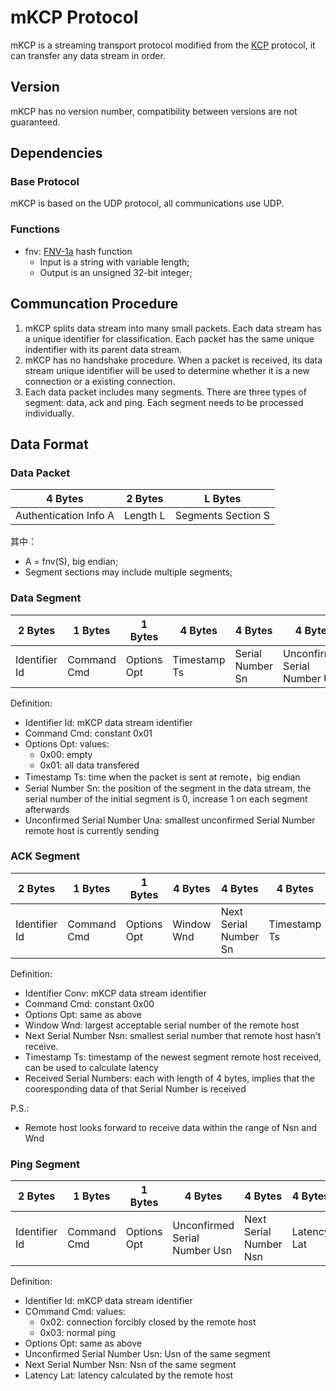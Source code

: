 # mKCP Protocol

mKCP is a streaming transport protocol modified from the [KCP](https://github.com/skywind3000/kcp) protocol, it can transfer any data stream in order.

## Version

mKCP has no version number, compatibility between versions are not guaranteed.

## Dependencies

### Base Protocol

mKCP is based on the UDP protocol, all communications use UDP.

### Functions

* fnv: [FNV-1a](https://en.wikipedia.org/wiki/Fowler%E2%80%93Noll%E2%80%93Vo_hash_function) hash function
  * Input is a string with variable length;
  * Output is an unsigned 32-bit integer;

## Communcation Procedure

1. mKCP splits data stream into many small packets. Each data stream has a unique identifier for classification. Each packet has the same unique indentifier with its parent data stream.
1. mKCP has no handshake procedure. When a packet is received, its data stream unique identifier will be used to determine whether it is a new connection or a existing connection.
1. Each data packet includes many segments. There are three types of segment: data, ack and ping. Each segment needs to be processed individually.

## Data Format

### Data Packet

| 4 Bytes | 2 Bytes | L Bytes |
|---------|----------|--------|
| Authentication Info A| Length L | Segments Section S|

其中：

* A = fnv(S), big endian;
* Segment sections may include multiple segments;

### Data Segment

| 2 Bytes | 1 Bytes  | 1 Bytes | 4 Bytes  | 4 Bytes  | 4 Bytes         | 2 Bytes | L Bytes |
|---------|--------|--------|-------- |---------|----------------|--------|----------|
|Identifier Id|Command Cmd|Options Opt|Timestamp Ts|Serial Number Sn|Unconfirmed Serial Number Usn|Length L|Data      |

Definition:
* Identifier Id: mKCP data stream identifier
* Command Cmd: constant 0x01
* Options Opt: values:
  * 0x00: empty
  * 0x01: all data transfered
* Timestamp Ts: time when the packet is sent at remote，big endian
* Serial Number Sn: the position of the segment in the data stream, the serial number of the initial segment is 0, increase 1 on each segment afterwards
* Unconfirmed Serial Number Una: smallest unconfirmed Serial Number remote host is currently sending

### ACK Segment

| 2 Bytes | 1 Bytes  | 1 Bytes | 4 Bytes  | 4 Bytes          | 4 Bytes  | 2 Bytes | L * 4 Bytes |
|---------|--------|--------|---------|-----------------|---------|--------|--------------|
|Identifier Id|Command Cmd|Options Opt|Window Wnd |Next Serial Number Sn|Timestamp Ts|Length L|Received Serial Numbers|

Definition:
* Identifier Conv: mKCP data stream identifier
* Command Cmd: constant 0x00
* Options Opt: same as above
* Window Wnd: largest acceptable serial number of the remote host
* Next Serial Number Nsn: smallest serial number that remote host hasn't receive.
* Timestamp Ts: timestamp of the newest segment remote host received, can be used to calculate latency
* Received Serial Numbers: each with length of 4 bytes, implies that the cooresponding data of that Serial Number is received

P.S.:

* Remote host looks forward to receive data within the range of Nsn and Wnd

### Ping Segment

| 2 Bytes | 1 Bytes  | 1 Bytes | 4 Bytes          | 4 Bytes          | 4 Bytes  |
|---------|--------|--------|-----------------|-----------------|---------|
|Identifier Id|Command Cmd|Options Opt|Unconfirmed Serial Number Usn |Next Serial Number Nsn|Latency Lat |

Definition:

* Identifier Id: mKCP data stream identifier
* COmmand Cmd: values:
  * 0x02: connection forcibly closed by the remote host
  * 0x03: normal ping
* Options Opt: same as above
* Unconfirmed Serial Number Usn: Usn of the same segment
* Next Serial Number Nsn: Nsn of the same segment
* Latency Lat: latency calculated by the remote host

